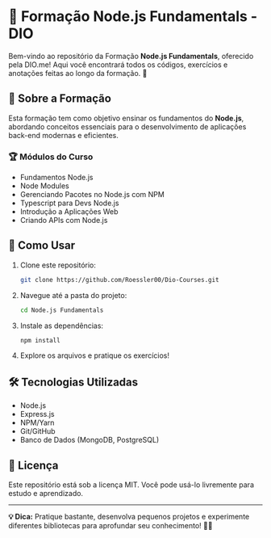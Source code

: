 # 🚀 Formação Node.js Fundamentals - DIO

Bem-vindo ao repositório da Formação **Node.js Fundamentals**, oferecido pela DIO.me! Aqui você encontrará todos os códigos, exercícios e anotações feitas ao longo da formação. 🎯

## 📌 **Sobre a Formação**
Esta formação tem como objetivo ensinar os fundamentos do **Node.js**, abordando conceitos essenciais para o desenvolvimento de aplicações back-end modernas e eficientes.

### 🏆 **Módulos do Curso**
- Fundamentos Node.js
- Node Modules
- Gerenciando Pacotes no Node.js com NPM
- Typescript para Devs Node.js
- Introdução a Aplicações Web
- Criando APIs com Node.js

## 🚀 **Como Usar**

1. Clone este repositório:
   ```bash
   git clone https://github.com/Roessler00/Dio-Courses.git
   ```
2. Navegue até a pasta do projeto:
   ```bash
   cd Node.js Fundamentals
   ```
3. Instale as dependências:
   ```bash
   npm install
   ```
4. Explore os arquivos e pratique os exercícios!

## 🛠️ **Tecnologias Utilizadas**

- Node.js
- Express.js
- NPM/Yarn
- Git/GitHub
- Banco de Dados (MongoDB, PostgreSQL)

## 📜 **Licença**
Este repositório está sob a licença MIT. Você pode usá-lo livremente para estudo e aprendizado.

---
**💡 Dica:** Pratique bastante, desenvolva pequenos projetos e experimente diferentes bibliotecas para aprofundar seu conhecimento! 💪🔥
